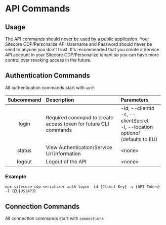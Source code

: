 # API Commands

## Usage

The API commands should never be used by a public application. Your Sitecore CDP/Personalize API Username and Password should never be send to anyone you don't trust. It's recommended that you create a Service API account in your Sitecore CDP/Personalize tenant so you can have more control over revoking access in the future.

## Authentication Commands
All authentication commands start with `auth`

|   Subcommand   | Description                                                     | Parameters                                     |
| :---------: | :-------------------------------------------------------------- | :--------------------------------------------- |
|    login     | Required command to create access token for future CLI commands | -id, --clientId<br />-s, --clientSecret<br />-l, --location *optional* (defaults to EU)|
| status | View Authentication/Service Url information             | \<none>                                        |
| logout | Logout of the API             | \<none>                                        |

### Example
`npx sitecore-cdp-serializer auth login -id {Client Key} -s {API Token} -l {EU|US|APJ}`

## Connection Commands
All connection commands start with `connections`
